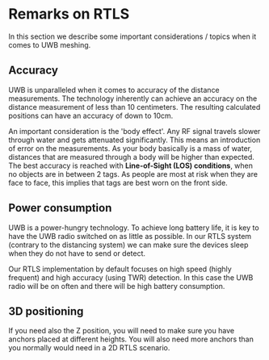 # Remarks on RTLS

In this section we describe some important considerations / topics when it comes to UWB meshing.

## Accuracy

UWB is unparalleled when it comes to accuracy of the distance measurements. The technology inherently can achieve an accuracy on the distance measurement of less than 10 centimeters. The resulting calculated positions can have an accuracy of down to 10cm.

An important consideration is the 'body effect'. Any RF signal travels slower through water and gets attenuated significantly. This means an introduction of error on the measurements. As your body basically is a mass of water, distances that are measured through a body will be higher than expected. The best accuracy is reached with **Line-of-Sight (LOS) conditions**, when no objects are in between 2 tags. As people are most at risk when they are face to face, this implies that tags are best worn on the front side.

## Power consumption

UWB is a power-hungry technology. To achieve long battery life, it is key to have the UWB radio switched on as little as possible. In our RTLS system (contrary to the distancing system) we can make sure the devices sleep when they do not have to send or detect.

Our RTLS implementation by default focuses on high speed (highly frequent) and high accuracy (using TWR) detection. In this case the UWB radio will be on often and there will be high battery consumption.

## 3D positioning

If you need also the Z position, you will need to make sure you have anchors placed at different heights. You will also need more anchors than you normally would need in a 2D RTLS scenario.